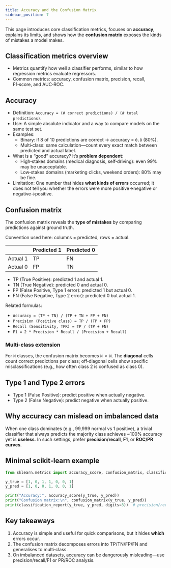 ```yaml
---
title: Accuracy and the Confusion Matrix
sidebar_position: 7
---
```


This page introduces core classification metrics, focuses on **accuracy**, explains its limits, and shows how the **confusion matrix** exposes the kinds of mistakes a model makes.

## Classification metrics overview
- Metrics quantify how well a classifier performs, similar to how regression metrics evaluate regressors.
- Common metrics: accuracy, confusion matrix, precision, recall, F1‑score, and AUC‑ROC.

## Accuracy
- Definition: `Accuracy = (# correct predictions) / (# total predictions)`.
- Use: A simple absolute indicator and a way to compare models on the same test set.
- Examples:
	- Binary: if 8 of 10 predictions are correct → accuracy = `0.8` (80%).
	- Multi‑class: same calculation—count every exact match between predicted and actual label.
- What is a “good” accuracy? It’s **problem dependent**:
	- High‑stakes domains (medical diagnosis, self‑driving): even 99% may be unacceptable.
	- Low‑stakes domains (marketing clicks, weekend orders): 80% may be fine.
- Limitation: One number that hides **what kinds of errors** occurred; it does not tell you whether the errors were more positive→negative or negative→positive.

## Confusion matrix
The confusion matrix reveals the **type of mistakes** by comparing predictions against ground truth.

Convention used here: columns = predicted, rows = actual.

|               | Predicted 1 | Predicted 0 |
|---------------|-------------|-------------|
| Actual 1      | TP          | FN          |
| Actual 0      | FP          | TN          |

- TP (True Positive): predicted 1 and actual 1.
- TN (True Negative): predicted 0 and actual 0.
- FP (False Positive, Type 1 error): predicted 1 but actual 0.
- FN (False Negative, Type 2 error): predicted 0 but actual 1.

Related formulas:
- `Accuracy = (TP + TN) / (TP + TN + FP + FN)`
- `Precision (Positive class) = TP / (TP + FP)`
- `Recall (Sensitivity, TPR) = TP / (TP + FN)`
- `F1 = 2 * Precision * Recall / (Precision + Recall)`

### Multi‑class extension
For `N` classes, the confusion matrix becomes `N × N`. The **diagonal** cells count correct predictions per class; off‑diagonal cells show specific misclassifications (e.g., how often class 2 is confused as class 0).

## Type 1 and Type 2 errors
- Type 1 (False Positive): predict positive when actually negative.
- Type 2 (False Negative): predict negative when actually positive.

## Why accuracy can mislead on imbalanced data
When one class dominates (e.g., 99,999 normal vs 1 positive), a trivial classifier that always predicts the majority class achieves ~100% accuracy yet is **useless**. In such settings, prefer **precision/recall**, **F1**, or **ROC/PR curves**.

## Minimal scikit‑learn example
```python
from sklearn.metrics import accuracy_score, confusion_matrix, classification_report

y_true = [1, 0, 1, 1, 0, 0, 1]
y_pred = [1, 0, 0, 1, 0, 0, 1]

print("Accuracy:", accuracy_score(y_true, y_pred))
print("Confusion matrix:\n", confusion_matrix(y_true, y_pred))
print(classification_report(y_true, y_pred, digits=3))  # precision/recall/F1 per class
```

## Key takeaways
1. Accuracy is simple and useful for quick comparisons, but it hides **which** errors occur.
2. The confusion matrix decomposes errors into TP/TN/FP/FN and generalises to multi‑class.
3. On imbalanced datasets, accuracy can be dangerously misleading—use precision/recall/F1 or PR/ROC analysis.

